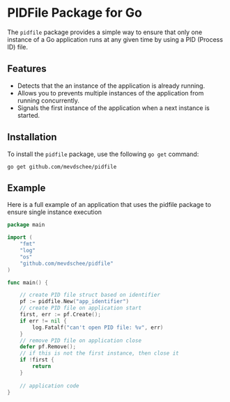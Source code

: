 # PIDFile Package for Go

The `pidfile` package provides a simple way to ensure that only one instance of a Go application runs at any given time by using a PID (Process ID) file.

## Features

- Detects that the an instance of the application is already running.
- Allows you to prevents multiple instances of the application from running concurrently.
- Signals the first instance of the application when a next instance is started.

## Installation

To install the `pidfile` package, use the following `go get` command:

    go get github.com/mevdschee/pidfile

## Example

Here is a full example of an application that uses the pidfile package to ensure single instance execution

```go
package main

import (
    "fmt"
    "log"
    "os"
    "github.com/mevdschee/pidfile"
)

func main() {

    // create PID file struct based on identifier
    pf := pidfile.New("app_identifier")
    // create PID file on application start
    first, err := pf.Create();
    if err != nil {
        log.Fatalf("can't open PID file: %v", err)
    }
    // remove PID file on application close
    defer pf.Remove();
    // if this is not the first instance, then close it
    if !first {
        return
    } 
    
    // application code
}
```


